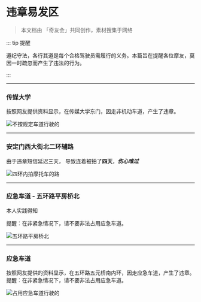 # 违章易发区

> 本文档由 「奇友会」共同创作，素材搜集于网络

::: tip 提醒

遵纪守法，各行其道是每个合格驾驶员需履行的义务。本篇旨在提醒各位摩友，莫因一时疏忽而产生了违法的行为。

:::

---

### 传媒大学

按照网友提供资料显示，在传媒大学东门，因走非机动车道，产生了违章。

![不按规定车道行驶的](https://gitee.com/zhou/MoYouClubPic/raw/master/20210401162531.jpg)

---

### 安定门西大街北二环辅路

由于违章短信延迟三天， 导致连着被拍了**四天**，***伤心难过***

![四环内拍摩托车的路](https://gitee.com/grz009/MoYouClubPic/raw/master/20211124102834.jpg)

---

### 应急车道 - 五环路平房桥北

本人实践得知

提醒：在非紧急情况下，请不要非法占用应急车道。

![五环路平房桥北](https://gitee.com/grz009/MoYouClubPic/raw/master/20211124102945.jpg)

---

### 应急车道

按照网友提供的资料显示，在五环路五元桥南内环，因走应急车道，产生了违章。
提醒：在非紧急情况下，请不要非法占用应急车道。

![占用应急车道行驶的](https://gitee.com/zhou/MoYouClubPic/raw/master/20210401162538.jpg)